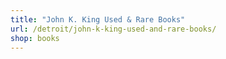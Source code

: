 ```yaml
---
title: "John K. King Used & Rare Books"
url: /detroit/john-k-king-used-and-rare-books/
shop: books
---
```

